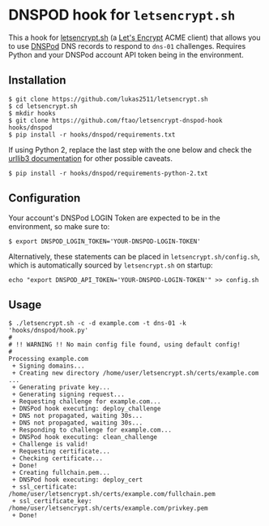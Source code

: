 # DNSPOD hook for `letsencrypt.sh`

This a hook for [letsencrypt.sh](https://github.com/lukas2511/letsencrypt.sh) (a [Let's Encrypt](https://letsencrypt.org/) ACME client) that allows you to use [DNSPod](https://www.dnspod.cn/) DNS records to respond to `dns-01` challenges. Requires Python and your DNSPod account API token being in the environment.

## Installation

```
$ git clone https://github.com/lukas2511/letsencrypt.sh
$ cd letsencrypt.sh
$ mkdir hooks
$ git clone https://github.com/ftao/letsencrypt-dnspod-hook hooks/dnspod
$ pip install -r hooks/dnspod/requirements.txt
```
If using Python 2, replace the last step with the one below and check the [urllib3 documentation](http://urllib3.readthedocs.org/en/latest/security.html#installing-urllib3-with-sni-support-and-certificates) for other possible caveats.

```
$ pip install -r hooks/dnspod/requirements-python-2.txt
```


## Configuration

Your account's DNSPod LOGIN Token are expected to be in the environment, so make sure to:

```
$ export DNSPOD_LOGIN_TOKEN='YOUR-DNSPOD-LOGIN-TOKEN'
```


Alternatively, these statements can be placed in `letsencrypt.sh/config.sh`, which is automatically sourced by `letsencrypt.sh` on startup:

```
echo "export DNSPOD_API_TOKEN='YOUR-DNSPOD-LOGIN-TOKEN'" >> config.sh
```



## Usage

```
$ ./letsencrypt.sh -c -d example.com -t dns-01 -k 'hooks/dnspod/hook.py'
#
# !! WARNING !! No main config file found, using default config!
#
Processing example.com
 + Signing domains...
 + Creating new directory /home/user/letsencrypt.sh/certs/example.com ...
 + Generating private key...
 + Generating signing request...
 + Requesting challenge for example.com...
 + DNSPod hook executing: deploy_challenge
 + DNS not propagated, waiting 30s...
 + DNS not propagated, waiting 30s...
 + Responding to challenge for example.com...
 + DNSPod hook executing: clean_challenge
 + Challenge is valid!
 + Requesting certificate...
 + Checking certificate...
 + Done!
 + Creating fullchain.pem...
 + DNSPod hook executing: deploy_cert
 + ssl_certificate: /home/user/letsencrypt.sh/certs/example.com/fullchain.pem
 + ssl_certificate_key: /home/user/letsencrypt.sh/certs/example.com/privkey.pem
 + Done!
```

